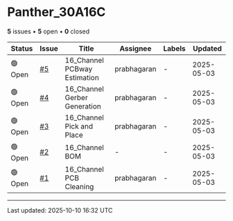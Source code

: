 # Panther_30A16C

**5** issues • **5** open • **0** closed

<table class="github-issue-table">
<thead>
<tr>
<th>Status</th>
<th>Issue</th>
<th>Title</th>
<th>Assignee</th>
<th>Labels</th>
<th>Updated</th>
</tr>
</thead>
<tbody>
<tr><td>🟢 Open</td><td><a href='./issue-5-16_Channel-PCBway-Estimation.md'>#5</a></td><td>16_Channel PCBway Estimation</td><td>prabhagaran</td><td>-</td><td>2025-05-03</td></tr>
<tr><td>🟢 Open</td><td><a href='./issue-4-16_Channel-Gerber-Generation.md'>#4</a></td><td>16_Channel Gerber Generation</td><td>prabhagaran</td><td>-</td><td>2025-05-03</td></tr>
<tr><td>🟢 Open</td><td><a href='./issue-3-16_Channel-Pick-and-Place.md'>#3</a></td><td>16_Channel Pick and Place</td><td>prabhagaran</td><td>-</td><td>2025-05-03</td></tr>
<tr><td>🟢 Open</td><td><a href='./issue-2-16_Channel-BOM.md'>#2</a></td><td>16_Channel BOM</td><td>-</td><td>-</td><td>2025-05-03</td></tr>
<tr><td>🟢 Open</td><td><a href='./issue-1-16_Channel-PCB-Cleaning.md'>#1</a></td><td>16_Channel PCB Cleaning</td><td>prabhagaran</td><td>-</td><td>2025-05-03</td></tr>
</tbody>
</table>

---

Last updated: 2025-10-10 16:32 UTC